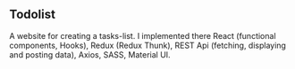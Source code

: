 ## Todolist
A website for creating a tasks-list. I implemented there React (functional components, Hooks), Redux (Redux Thunk), REST Api (fetching, displaying and posting data), Axios, SASS, Material UI.
